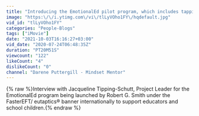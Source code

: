 ```yaml
---
title: "Introducing the EmotionalEd pilot program, which includes tapping and neuroscience-based techniques."
image: "https:\/\/i.ytimg.com\/vi\/tlLyVOho1FY\/hqdefault.jpg"
vid_id: "tlLyVOho1FY"
categories: "People-Blogs"
tags: ["iMovie"]
date: "2021-10-03T16:16:27+03:00"
vid_date: "2020-07-24T06:48:35Z"
duration: "PT20M51S"
viewcount: "122"
likeCount: "4"
dislikeCount: "0"
channel: "Darene Puttergill - Mindset Mentor"
---
```

{% raw %}Interview with Jacqueline Tipping-Schutt, Project Leader for the EmotionalEd program being launched by Robert G. Smith under the FasterEFT/ eutaptics® banner internationally to support educators and school children.{% endraw %}
